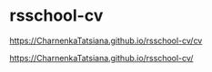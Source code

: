 # rsschool-cv

https://CharnenkaTatsiana.github.io/rsschool-cv/cv


https://CharnenkaTatsiana.github.io/rsschool-cv/
